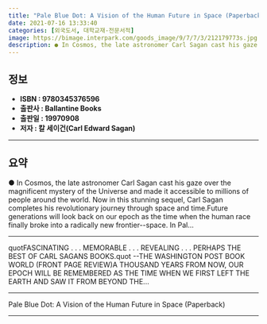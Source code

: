 ```yaml
---
title: "Pale Blue Dot: A Vision of the Human Future in Space (Paperback)"
date: 2021-07-16 13:33:40
categories: [외국도서, 대학교재-전문서적]
image: https://bimage.interpark.com/goods_image/9/7/7/3/212179773s.jpg
description: ● In Cosmos, the late astronomer Carl Sagan cast his gaze over the magnificent mystery of the Universe and made it accessible to millions of people around the
---
```


## **정보**

- **ISBN : 9780345376596**
- **출판사 : Ballantine Books**
- **출판일 : 19970908**
- **저자 : 칼 세이건(Carl Edward Sagan)**

------



## **요약**

●  In Cosmos, the late astronomer Carl Sagan cast his gaze over the magnificent mystery of the Universe and made it accessible to millions of people around the world. Now in this stunning sequel, Carl Sagan completes his revolutionary journey through space and time.Future generations will look back on our epoch as the time when the human race finally broke into a radically new frontier--space. In Pal...

------

quotFASCINATING . . . MEMORABLE . . . REVEALING . . . PERHAPS THE BEST OF CARL SAGANS BOOKS.quot
--THE WASHINGTON POST BOOK WORLD (FRONT PAGE REVIEW)A THOUSAND YEARS FROM NOW, OUR EPOCH WILL BE REMEMBERED AS THE TIME WHEN WE FIRST LEFT THE EARTH AND SAW IT FROM BEYOND THE... 

------


Pale Blue Dot: A Vision of the Human Future in Space (Paperback) 

------


